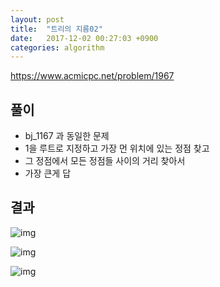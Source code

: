 ```yaml
---
layout: post
title:  "트리의 지름02"
date:   2017-12-02 00:27:03 +0900
categories: algorithm
---
```


<https://www.acmicpc.net/problem/1967>

## 풀이

- bj_1167 과 동일한 문제
- 1을 루트로 지정하고 가장 먼 위치에 있는 정점 찾고
- 그 정점에서 모든 정점들 사이의 거리 찾아서
- 가장 큰게 답

## 결과

![img](https://github.com/KoJunHee/kojunhee.github.io/raw/master/img/54.png)

![img](https://github.com/KoJunHee/kojunhee.github.io/raw/master/img/55.png)

![img](https://github.com/KoJunHee/kojunhee.github.io/raw/master/img/56.png)
